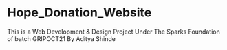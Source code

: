 # Hope_Donation_Website
This is a Web Development &amp; Design Project Under The Sparks Foundation of batch GRIPOCT21 By Aditya Shinde
